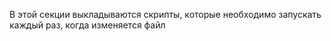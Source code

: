 ﻿В этой секции выкладываются скрипты, которые необходимо запускать каждый раз, когда изменяется файл